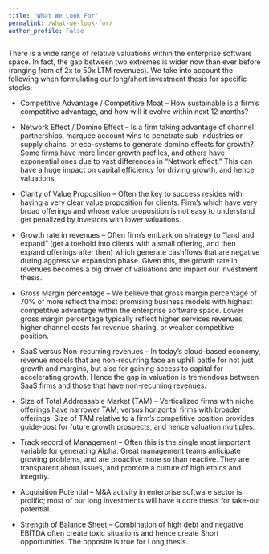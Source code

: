 ```yaml
---
title: "What We Look For"
permalink: /what-we-look-for/
author_profile: False
---
```


There is a wide range of relative valuations within the enterprise software space. In fact, the
gap between two extremes is wider now than ever before (ranging from of 2x to 50x LTM
revenues). We take into account the following when formulating our long/short investment
thesis for specific stocks:

* Competitive Advantage / Competitive Moat – How sustainable is a firm’s competitive
advantage, and how will it evolve within next 12 months?
* Network Effect / Domino Effect – Is a firm taking advantage of channel partnerships,
marquee account wins to penetrate sub-industries or supply chains, or eco-systems to
generate domino effects for growth? Some firms have more linear growth profiles, and
others have exponential ones due to vast differences in “Network effect.” This can
have a huge impact on capital efficiency for driving growth, and hence valuations.

* Clarity of Value Proposition – Often the key to success resides with having a very clear
value proposition for clients. Firm’s which have very broad offerings and whose value
proposition is not easy to understand get penalized by investors with lower valuations.
* Growth rate in revenues – Often firm’s embark on strategy to “land and expand” (get a
toehold into clients with a small offering, and then expand offerings after then) which
generate cashflows that are negative during aggressive expansion phase. Given this,
the growth rate in revenues becomes a big driver of valuations and impact our
investment thesis.
* Gross Margin percentage – We believe that gross margin percentage of 70% of more
reflect the most promising business models with highest competitive advantage within
the enterprise software space. Lower gross margin percentage typically reflect higher
services revenues, higher channel costs for revenue sharing, or weaker competitive
position.
* SaaS versus Non-recurring revenues – In today’s cloud-based economy, revenue
models that are non-recurring face an uphill battle for not just growth and margins, but
also for gaining access to capital for accelerating growth. Hence the gap in valuation is
tremendous between SaaS firms and those that have non-recurring revenues.
* Size of Total Addressable Market (TAM) – Verticalized firms with niche offerings have
narrower TAM, versus horizontal firms with broader offerings. Size of TAM relative to
a firm’s competitive position provides guide-post for future growth prospects, and
hence valuation multiples.
* Track record of Management – Often this is the single most important variable for
generating Alpha. Great management teams anticipate growing problems, and are
proactive more so than reactive. They are transparent about issues, and promote a
culture of high ethics and integrity.
* Acquisition Potential – M&amp;A activity in enterprise software sector is prolific; most of
our long investments will have a core thesis for take-out potential.
* Strength of Balance Sheet – Combination of high debt and negative EBITDA often
create toxic situations and hence create Short opportunities. The opposite is true for
Long thesis.